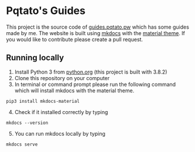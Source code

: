 # Pqtato's Guides
This project is the source code of [guides.pqtato.pw](https://guides.pqtato.pw) which has some guides made by me. The website is built using [mkdocs](https://www.mkdocs.org) with the [material theme](https://squidfunk.github.io/mkdocs-material/). If you would like to contribute please create a pull request.

## Running locally
1. Install Python 3 from [python.org](https://www.python.org) (this project is built with 3.8.2)
2. Clone this repository on your computer
3. In terminal or command prompt please run the following command which will install mkdocs with the material theme.
```
pip3 install mkdocs-material
```

4. Check if it installed correctly by typing
```
mkdocs --version
```

5. You can run mkdocs locally by typing
```
mkdocs serve
```
